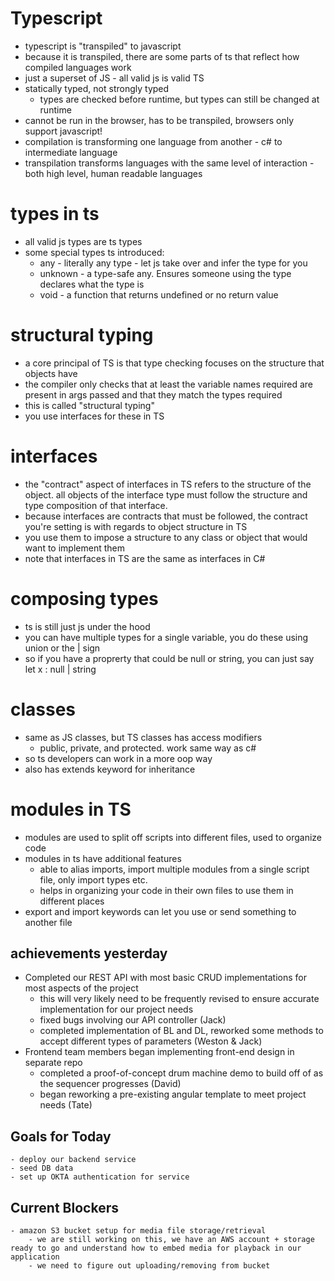 # Typescript
- typescript is "transpiled" to javascript
- because it is transpiled, there are some parts of ts that reflect how compiled languages work
- just a superset of JS - all valid js is valid TS
- statically typed, not strongly typed
    - types are checked before runtime, but types can still be changed at runtime
- cannot be run in the browser, has to be transpiled, browsers only support javascript!
- compilation is transforming one language from another - c# to intermediate language
- transpilation transforms languages with the same level of interaction - both high level, human readable languages

# types in ts
- all valid js types are ts types
- some special types ts introduced:
    - any - literally any type - let js take over and infer the type for you
    - unknown - a type-safe any. Ensures someone using the type declares what the type is
    - void - a function that returns undefined or no return value

# structural typing
- a core principal of TS is that type checking focuses on the structure that objects have
- the compiler only checks that at least the variable names required are present in args passed and that they match the types required
- this is called "structural typing"
- you use interfaces for these in TS

# interfaces
- the "contract" aspect of interfaces in TS refers to the structure of the object. all objects of the interface type must follow the structure and type composition of that interface.
- because interfaces are contracts that must be followed, the contract you're setting is with regards to object structure in TS
- you use them to impose a structure to any class or object that would want to implement them
- note that interfaces in TS are the same as interfaces in C#

# composing types
- ts is still just js under the hood
- you can have multiple types for a single variable, you do these using union or the | sign
- so if you have a proprerty that could be null or string, you can just say let x : null | string

# classes
- same as JS classes, but TS classes has access modifiers
    - public, private, and protected. work same way as c#
- so ts developers can work in a more oop way
- also has extends keyword for inheritance

# modules in TS
- modules are used to split off scripts into different files, used to organize code
- modules in ts have additional features
    - able to alias imports, import multiple modules from a single script file, only import types etc.
    - helps in organizing your code in their own files to use them in different places
- export and import keywords can let you use or send something to another file


## achievements yesterday
- Completed our REST API with most basic CRUD implementations for most aspects of the project
    - this will very likely need to be frequently revised to ensure accurate implementation for our project needs
    - fixed bugs involving our API controller (Jack)
    - completed implementation of BL and DL, reworked some methods to accept different types of parameters (Weston & Jack)
- Frontend team members began implementing front-end design in separate repo
    - completed a proof-of-concept drum machine demo to build off of as the sequencer progresses (David)
    - began reworking a pre-existing angular template to meet project needs (Tate)
## Goals for Today
    - deploy our backend service
    - seed DB data
    - set up OKTA authentication for service
## Current Blockers
    - amazon S3 bucket setup for media file storage/retrieval
        - we are still working on this, we have an AWS account + storage ready to go and understand how to embed media for playback in our application
        - we need to figure out uploading/removing from bucket